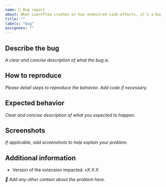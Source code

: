 ```yaml
---
name: 🐛 Bug report
about: When Learnflow crashes or has undesired side-effects, it's a bug
title: ""
labels: "bug"
assignees: ""
---
```


## Describe the bug

_A clear and concise description of what the bug is._

## How to reproduce

_Please detail steps to reproduce the behavior. Add code if necessary._

## Expected behavior

_Clear and concise description of what you expected to happen._

## Screenshots

_If applicable, add screenshots to help explain your problem._

## Additional information

- Version of the extension impacted: _vX.X.X_

_🧙‍ Add any other context about the problem here._
